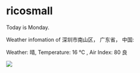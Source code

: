 # ricosmall

Today is Monday.

Weather infomation of 深圳市南山区， 广东省， 中国: 

Weather: 晴, Temperature: 16 ℃ , Air Index: 80 良

<img src="https://github-readme-stats.vercel.app/api?username=ricosmall&show_icons=true" />
